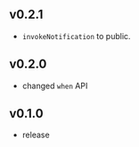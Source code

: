 ## v0.2.1

* `invokeNotification` to public.

## v0.2.0

* changed `when` API

## v0.1.0

* release

